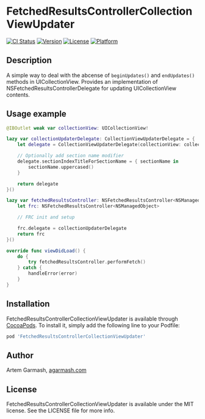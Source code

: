 # FetchedResultsControllerCollectionViewUpdater

[![CI Status](https://img.shields.io/travis/agarmash/FetchedResultsControllerCollectionViewUpdater.svg?style=flat)](https://travis-ci.org/agarmash/FetchedResultsControllerCollectionViewUpdater)
[![Version](https://img.shields.io/cocoapods/v/FetchedResultsControllerCollectionViewUpdater.svg?style=flat)](https://cocoapods.org/pods/FetchedResultsControllerCollectionViewUpdater)
[![License](https://img.shields.io/cocoapods/l/FetchedResultsControllerCollectionViewUpdater.svg?style=flat)](https://cocoapods.org/pods/FetchedResultsControllerCollectionViewUpdater)
[![Platform](https://img.shields.io/cocoapods/p/FetchedResultsControllerCollectionViewUpdater.svg?style=flat)](https://cocoapods.org/pods/FetchedResultsControllerCollectionViewUpdater)


## Description

A simple way to deal with the abcense of `beginUpdates()` and `endUpdates()` methods in UICollectionView.
Provides an implementation of NSFetchedResultsControllerDelegate for updating UICollectionView contents.

## Usage example

```swift
@IBOutlet weak var collectionView: UICollectionView!

lazy var collectionUpdaterDelegate: CollectionViewUpdaterDelegate = {
    let delegate = CollectionViewUpdaterDelegate(collectionView: collectionView)

    // Optionally add section name modifier
    delegate.sectionIndexTitleForSectionName = { sectionName in
        sectionName.uppercased()
    }

    return delegate
}()

lazy var fetchedResultsController: NSFetchedResultsController<NSManagedObject> = {
    let frc: NSFetchedResultsController<NSManagedObject>

    // FRC init and setup

    frc.delegate = collectionUpdaterDelegate
    return frc
}()

override func viewDidLoad() {
    do {
        try fetchedResultsController.performFetch()
    } catch {
        handleError(error)
    }
}
```

## Installation

FetchedResultsControllerCollectionViewUpdater is available through [CocoaPods](https://cocoapods.org). To install
it, simply add the following line to your Podfile:

```ruby
pod 'FetchedResultsControllerCollectionViewUpdater'
```

## Author

Artem Garmash, [agarmash.com](https://agarmash.com)

## License

FetchedResultsControllerCollectionViewUpdater is available under the MIT license. See the LICENSE file for more info.

